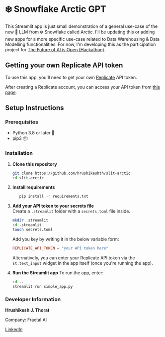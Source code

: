 # ❄️ Snowflake Arctic GPT
This Streamlit app is just small demonstration of a general use-case of the new 🤖 LLM from ❄️ Snowflake called Arctic. I'll be updating this or adding new apps for a more specific use-case related to Data Warehousing & Data Modelling functionalities. For now, I'm developing this as the participation project for [The Future of AI is Open (Hackathon)](https://arctic-streamlit-hackathon.devpost.com/).


## Getting your own Replicate API token

To use this app, you'll need to get your own [Replicate](https://replicate.com/) API token.

After creating a Replicate account, you can access your API token from [this page](https://replicate.com/account/api-tokens).

## Setup Instructions

### Prerequisites
- Python 3.8 or later 🐍
- pip3 📦

### Installation
1. **Clone this repository**
   ```bash
   git clone https://github.com/hrushikeshth/slit-arctic
   cd slit-arctic
   ```

2. **Install requirements**
   ```bash
      pip install -r requirements.txt
   ```

3. **Add your API token to your secrets file**\
Create a `.streamlit` folder with a `secrets.toml` file inside.
   ```bash
   mkdir .streamlit
   cd .streamlit
   touch secrets.toml
   ```
   
   Add you key by writing it in the below variable form:
      ```toml
      REPLICATE_API_TOKEN = "your API token here"
      ```
   
   Alternatively, you can enter your Replicate API token via the `st.text_input` widget in the app itself (once you're running the app).

4. **Run the Streamlit app**
To run the app, enter:
   ```bash
   cd ..
   streamlit run simple_app.py
   ```

   
### Developer Information
**Hrushikesh J. Thorat**

Company: Fractal AI

[LinkedIn](https://www.linkedin.com/in/hrushikeshth/)